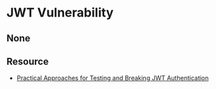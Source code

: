 # JWT Vulnerability

## None

## Resource
- [Practical Approaches for Testing and Breaking JWT Authentication](https://www.reddit.com/r/netsec/comments/dn10q2/practical_approaches_for_testing_and_breaking_jwt/)
